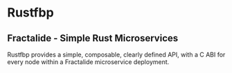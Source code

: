# Rustfbp

## Fractalide - Simple Rust Microservices

Rustfbp provides a simple, composable, clearly defined API, with a C ABI for every node within a Fractalide microservice deployment.
